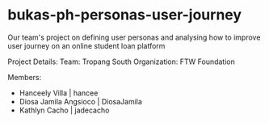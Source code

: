 # bukas-ph-personas-user-journey
Our team's project on defining user personas and analysing how to improve user journey on an online student loan platform

Project Details:
Team: Tropang South
Organization: FTW Foundation

Members:
 - Hanceely Villa         | hancee
 - Diosa Jamila Angsioco  | DiosaJamila
 - Kathlyn Cacho          | jadecacho
